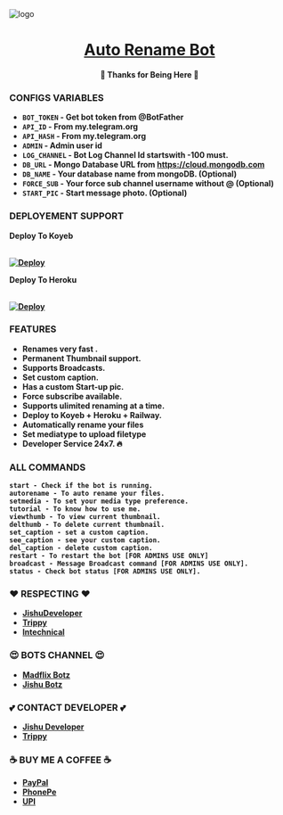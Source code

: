 <img src="(https://telegra.ph/file/fd8681bfdfe99df160802.jpg)" alt="logo" target="/blank">

<h1 align="center">
 <b><a href="https://t.me/autorenamexbot" target="/blank"> Auto Rename Bot </a></>
</h1>

<p align="center">🩵 Thanks for Being Here 🩵</p>


### CONFIGS VARIABLES

* `BOT_TOKEN` - Get bot token from @BotFather
* `API_ID` - From my.telegram.org
* `API_HASH` - From my.telegram.org
* `ADMIN` - Admin user id
* `LOG_CHANNEL` - Bot Log Channel Id startswith -100 must.
* `DB_URL` - Mongo Database URL from https://cloud.mongodb.com
* `DB_NAME` - Your database name from mongoDB. (Optional)
* `FORCE_SUB` - Your force sub channel username without @ (Optional)
* `START_PIC` - Start message photo. (Optional)



### DEPLOYEMENT SUPPORT

<summary>Deploy To Koyeb</summary>
<p>
<br>                 
<a target="/blank" href="https://app.koyeb.com/deploy?type=git&repository=github.com/JishuDeveloper/Auto-Rename-Bot&branch=main&name=auto-rename-bot" >
  <img src="https://www.koyeb.com/static/images/deploy/button.svg" alt="Deploy">
</a>
</p>

<summary>Deploy To Heroku</summary>
<p>
<br>
<a href="https://heroku.com/deploy?template=https://github.com/JishuDeveloper/Auto-Rename-Bot">
  <img src="https://www.herokucdn.com/deploy/button.svg" alt="Deploy">
</a>
</p>





### FEATURES
 - Renames very fast .
 - Permanent Thumbnail support.
 - Supports Broadcasts.
 - Set custom caption.
 - Has a custom Start-up pic.
 - Force subscribe available.
 - Supports ulimited renaming at a time.
 - Deploy to Koyeb + Heroku + Railway.
 - Automatically rename your files
 - Set mediatype to upload filetype
 - Developer Service 24x7. 🔥



### ALL COMMANDS

```
start - Check if the bot is running.
autorename - To auto rename your files.
setmedia - To set your media type preference.
tutorial - To know how to use me.
viewthumb - To view current thumbnail.
delthumb - To delete current thumbnail.
set_caption - set a custom caption.
see_caption - see your custom caption.
del_caption - delete custom caption.
restart - To restart the bot [FOR ADMINS USE ONLY]
broadcast - Message Broadcast command [FOR ADMINS USE ONLY].
status - Check bot status [FOR ADMINS USE ONLY].
```



### ❤️ RESPECTING ❤️
- [JishuDeveloper](https://github.com/JishuDeveloper)
- [Trippy](https://github.com/Trippy07) 
- [lntechnical](https://github.com/lntechnical2)

### 😍 BOTS CHANNEL 😍
- [Madflix Botz](https://t.me/Madflix_Bots)
- [Jishu Botz](https://t.me/JishuBotz)

### 💕 CONTACT DEVELOPER 💕
- [Jishu Developer](https://t.me/JishuDeveloper)
- [Trippy](https://t.me/Trippy_xt)

### ☕ BUY ME A COFFEE ☕
- [PayPal](https://paypal.me/jishudeveloper/2.50USD)
- [PhonePe](https://graph.org/file/6822df5af3a2e80637172.jpg)
- [UPI](https://graph.org/file/b831109be4acff5c966d2.jpg)
